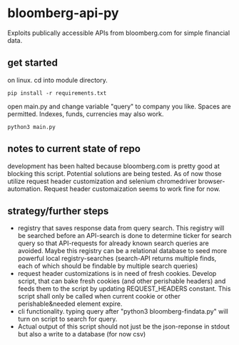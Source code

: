 # bloomberg-api-py
Exploits publically accessible APIs from bloomberg.com for simple financial data.

## get started
on linux. cd into module directory.

```
pip install -r requirements.txt
```

open main.py and change variable "query" to company you like. Spaces are permitted. Indexes, funds, currencies may also work.

```
python3 main.py
```

## notes to current state of repo
development has been halted because bloomberg.com is pretty good at blocking this script. Potential solutions are being tested. As of now those utilize request header customization and selenium chromedriver browser-automation. Request header customaization seems to work fine for now.

## strategy/further steps
- registry that saves response data from query search. This registry will be searched before an API-search is done to determine ticker for search query so that API-requests for already known search queries are avoided. Maybe this registry can be a relational database to seed more powerful local registry-searches (search-API returns multiple finds, each of which should be findable by multiple search queries)
- request header customizations is in need of fresh cookies. Develop script, that can bake fresh cookies (and other perishable headers) and feeds them to the script by updating REQUEST_HEADERS constant. This script shall only be called when current cookie or other perishable&needed element expire.
- cli functionality. typing query after "python3 bloomberg-findata.py" will turn on script to search for query.
- Actual output of this script should not just be the json-reponse in stdout but also a write to a database (for now csv)
